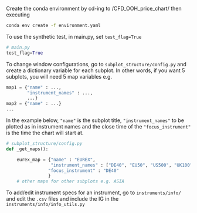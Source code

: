 Create the conda environment by cd-ing to /CFD_OOH_price_chart/ then executing
```BASH
conda env create -f environment.yaml
```

To use the synthetic test, in main.py, set `test_flag=True`
```python 
# main.py
test_flag=True
```

To change window configurations, go to `subplot_structure/config.py` and create a dictionary variable for each subplot.
In other words, if you want 5 subplots, you will need 5 map variables e.g. 
```python
map1 = {"name" : ...,
        "instrument_names" : ...,
        ...}
map2 = {"name" : ...}
...
```
In the example below, `"name"` is the subplot title, `"instrument_names"` to be plotted as in instrument names and the close time of the `"focus_instrument"` is the time the chart will start at.

```python
# subplot_structure/config.py
def _get_maps():

    eurex_map = {"name" : "EUREX",
                 "instrument_names" : ["DE40", "EU50", "US500", "UK100", "EURUSD", "COPPER"],
                "focus_instrument" : "DE40"
                }
    # other maps for other subplots e.g. ASIA 
```
To add/edit instrument specs for an instrument, go to `instruments/info/` and edit the `.csv` files and include the IG in the `instruments/info/info_utils.py` 